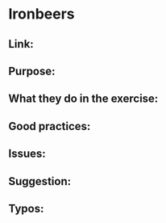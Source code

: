 # Ironbeers

## Link:

## Purpose:

## What they do in the exercise:

## Good practices:

## Issues:

## Suggestion:

## Typos: